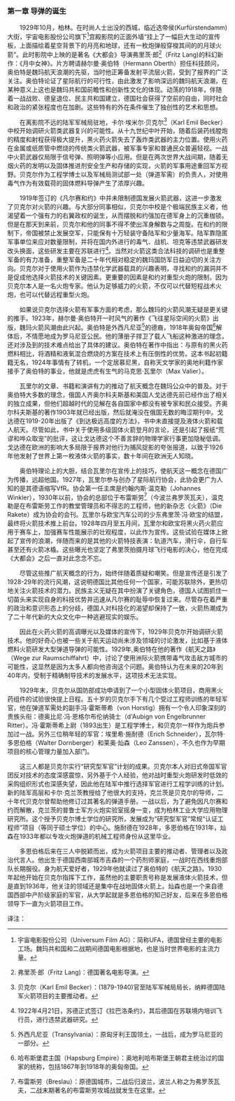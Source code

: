 ### 第一章 导弹的诞生

　　1929年10月，柏林。在时尚人士出没的西城，临近选帝侯(Kurfürstendamm)大街，宇宙电影股份公司旗下[^1]宫殿影院的正面外墙“挂上了一幅巨大生动的宣传板，上面描绘着星空背景下的月亮和地球，还有一枚炮弹般穿梭其间的的月球火箭”。此时影院中上映的是著名《大都会》导演弗里茨·郎[^2]（Fritz Lang)的科幻新作：《月中女神》。片方聘请赫尔曼·奥伯特（Hermann Oberth）担任科技顾问，奥伯特是魏玛航天浪潮的先驱，当时他正筹备发射平流层火箭，受到了报界的广泛关注。奥伯特论证了星际航行的可行性，由此激发了影响深远的魏玛航天浪潮，在某种意义上这也是魏玛共和国前瞻性和创新性文化的体现。动荡的1918年，伴随着一战战败、德皇退位、民主共和国建立，德国社会获得了空前的自由，同时社会和政治的紧张程度也在加剧。这些特有的外在条件催生了独创性的艺术和思想。

　　在离影院不远的陆军军械局驻地，卡尔·埃米尔·贝克尔[^3]（Karl Emil Becker）中校开始调研火箭类武器复兴的可能性。从十九世纪中叶开始，随着后装药线膛炮的精度和射程获得极大提升，黑火药火箭失去了轰炸类武器的主力位置。使用火药在金属或纸质管中燃烧的传统类火箭武器，被军事专家和普通民众普遍轻视。一战中火箭武器仅局限于信号弹、照明弹等小应用。但是在两次世界大战间期，随着无烟火药的发明以及固体推进剂安全生产和存储的实现，火箭的军事用途重回军方视野。贝克尔作为工程学博士以及军械局测试部一处（弹道军需）的负责人，对使用毒气作为有效载荷的固体燃料导弹产生了浓厚兴趣。

　　1919年签订的《凡尔赛和约》中并未限制德国发展火箭武器，这进一步激发了贝克尔对火箭的兴趣。与大部分同事相似，贝克尔中校是个极端民族主义者，他渴望着一个强有力的右翼政权的诞生，从而摆脱和约强加在德军身上的沉重枷锁。但是在那天到来前，贝克尔和他的同事不得不使出浑身解数与之周旋。在和约的限制下，帝国被禁止发展空军，只能保有十万轻装守备陆军和少量海军。陆军靠隐匿军事单位来应对数量限制，并将在国内外进行的毒气、战机、坦克等违禁武器研发改头换面，这些研发主要在苏联进行[^4]。当然对火箭这类合法科技的调研也是重整军备的有力准备，重整军备是二十年代相对稳定的魏玛国防军日益迫切的关注方向。贝克尔对于使用火箭作为违禁化学武器载具的兴趣表明，寻找和约的漏洞并不是促成他选择火箭技术的关键因素。更重要的因素是和约对重型火炮的限制，因为贝克尔本人是一名火炮专家。他认为足够威力的火箭，不仅可以代替短程战术火炮，也可以代替远程重型火炮。

　　如果说贝克尔选择火箭有军事方面的考虑，那么魏玛的火箭风潮无疑是更关键的推手。1923年，赫尔曼·奥伯特开一时风气的著作《飞往星际空间的火箭》出版，魏玛火箭风潮由此兴起。奥伯特是外西凡尼亚[^5]的德裔，1918年奥匈帝国[^6]解体后，不情愿地成为罗马尼亚公民。他的薄册子捍卫了载人飞船这种激进的理念，还对涉及到的技术难点给出了具体的建议。奥伯特在著作中指出：与原有的黑火药燃料相比，将酒精和液氧混合燃烧的方案在技术上有压倒性的优势。这本书起初籍籍无名，1924年事情有了转机，一个定居慕尼黑，自称天文学家的奥地利籍作家接手了奥伯特的事业，他就是虎虎有生气的马克思·瓦里尔（Max Valier）。

　　瓦里尔的文章、书籍和演讲有力的推动了航天概念在魏玛公众中的普及。对于奥伯特大多数的理念，俄国人齐奥尔科夫斯基和美国人戈达德先前已经作出了相关的独立成果，但他们超越时代的见解在各自国家中都没有被专家和民众接受。齐奥尔科夫斯基的著作1903年就已经出版，然后就淹没在俄国无数的晦涩期刊中。戈达德在1919-20年出版了《到达极远高度的方法》，书中未直接提及液体火箭和载人航天。尽管如此，书中关于使用多级固体火箭登月的言论，还是引起了报纸“荒谬和哗众取宠”的批评，这让戈达德这个不善言辞的物理学家行事更加隐秘低调。戈达德在欧洲的影响大多局限于报界对他行为捕风捉影的夸张报道，以致于1926年他发射了世界上第一枚液体火箭的事实，数十年间在欧洲无人知晓。

　　奥伯特理论上的大胆，结合瓦里尔在宣传上的技巧，使航天这一概念在德国广为传播，远超他国。1927年，瓦里尔参与创办了星际航行协会，此协会更广为人知的是其德语缩写VfR。协会第一任主席是约翰内斯·温克勒（Johannes Winkler），1930年以前，协会的总部位于布雷斯劳[^7]（今波兰弗罗茨瓦夫），温克勒是在布雷斯劳工作的教堂管理员和不得志的工程师，他的新杂志《火箭》（Die Rakete）成为协会的会刊。瓦里尔与欧宝汽车公司的少东弗里茨·冯·欧宝的结盟，最终将火箭技术推上前台。1928年四月至五月间，瓦里尔和欧宝将黑火药火箭应用于赛车上，加强赛车性能展示的壮观程度，以此作为宣传。这些试验在媒体上掀起了宣传的浪潮，伴随而来的是其他的火箭特技表演：轨道汽车，滑行伞，自行车甚至还有火箭冰橇。这些曝光也坚定了弗里茨拍摄月球飞行电影的决心，他在完成《大都会》之后一直对此念念不忘。

　　尽管这些推广航天概念的行为，始终伴随着质疑和嘲笑。但是宣传还是引发了1928-29年的流行风潮，这说明德国比其他任何一个国家，可能苏联除外，更热切地关注火箭技术的潜力。民族主义无疑在其中扮演了关键角色，德国人试图抓住一切苗头来实现自身的科技优势并迅速从凡尔赛的耻辱中恢复过来。尽管存在着严重的政治和意识形态上的分歧，德国人对科技化的渴望却保持了一致，火箭热潮成为了二十年代新的大众文化中一种逃避现实的娱乐。

　　因此在火药火箭的高调曝光以及媒体的宣传下，1929年贝克尔开始调研火箭技术。他的好奇心也被一些关于航天运动尚未涉及领域的讨论激发，比如基于液体燃料火箭研发大型弹道导弹的可能性。1929年,奥伯特在他的著作《航天之路》（Wege zur Raumschiffahrt）中，讨论了使用洲际火箭携带毒气攻击敌方城市的可能性，这显然是因为太多人都向他咨询这个问题。奥伯特认为在未来的20年到40年内，受制于精确制导技术的发展水平，这项技术无法实现。

　　1929年末，贝克尔从国防部成功申请到了一个小型固体火箭项目，商用黑火药组件的试验很快提上日程。五十岁的贝克尔手下有几个受过工程师训练的年轻军官，他在弹道军需处的副手冯·霍斯蒂希（von Horstig）拥有一个令人印象深刻的贵族头衔：德奥比尼·冯·恩格尔布伦纳骑士（d'Aubign von Engelbrunner Ritter）。冯·霍斯蒂希上尉（1893出生）是工程学博士，和贝克尔一样作为炮兵参加过一战。另外三位稍年轻的军官：埃里希·施耐德（Erich Schneider），瓦尔特·多恩伯格（Walter Dornberger）和莱奥·灿森（Leo Zanssen），不久也作为早期项目的核心管理力量加入部门。

　　这三人都是贝克尔实行“研究型军官”计划的成果。贝克尔本人对旧式帝国军官团反对技术的态度深感震惊，另外基于个人经验，他对战时重型火炮研发时低效的采购组织形式也深感失望，因此他在陆军中推行选择军官进行工程学训练的计划。新的陆军高层和卡尔·克兰茨教授给了他很大的支持，克兰茨是贝克尔的导师，二十年代贝克尔曾帮助他修订过其著名的弹道手册。一战以后，为了避免因凡尔赛和约而解散，克兰茨的普鲁士军方火炮实验室摇身一变，成为柏林工业大学应用物理研究所。这个授予贝克尔博士学位的研究所，发展成为“研究型军官”常规“认证工程师”项目（等同于硕士学位）的中心。施耐德在1928年，多恩伯格在1931年，灿森在1933年都以专攻火炮弹道的机械工程师身份从这里毕业。

　　多恩伯格后来在三人中脱颖而出，成为火箭项目主要的推动者、管理者以及政治代言人。他出生于德国西南部城市吉森的一个药剂师家庭，一战时在西线重炮部队长期服役。身为航天爱好者，1929年他就读过了奥伯特的《航天之路》。1930年起他开始在贝克尔指挥下工作，虽然他的主要职责号称是发展液体火箭技术，但是直到1936年，他关注的领域还是集中在战地固体火箭上。灿森也是一个来自德国西部中产阶级家庭的军官，从大学起就是多恩伯格的知己好友，后来在多恩伯格领导下一直为火箭项目工作。 

译注：

[^1]: 宇宙电影股份公司（Universum Film AG）：简称UFA，德国曾经主要的电影工场。魏玛共和国和二战期间德国电影根据地，也是当时世界电影的主流力量。

[^2]: 弗里茨·郎（Fritz Lang)：德国著名电影导演。

[^3]: 贝克尔（Karl Emil Becker）：(1879-1940)官至陆军军械局局长，纳粹德国陆军火箭项目的主要推动者。

[^4]: 1922年4月21日，苏德正式签订《拉巴洛条约》，其后德国在苏联境内培训飞行员，进行违禁武器研究。

[^5]: 外西凡尼亚（Transylvania）：原匈牙利王国领土，一战后，成为罗马尼亚的一部分。

[^6]: 哈布斯堡君主国（Hapsburg Empire）：奥地利哈布斯堡王朝君主统治过的国家的统称，包括1867年到1918年的奥匈帝国。

[^7]: 布雷斯劳（Breslau）：原德国城市，二战后归波兰，波兰人称之为弗罗茨瓦夫，二战末期著名的布雷斯劳攻城战就发生在这里。